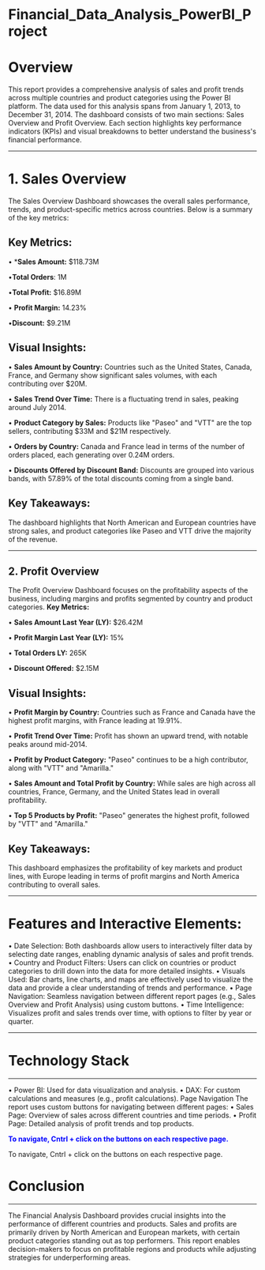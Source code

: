 # Financial_Data_Analysis_PowerBI_Project

# Overview
This report provides a comprehensive analysis of sales and profit trends across multiple countries and product categories using the Power BI platform. The data used for this analysis spans from January 1, 2013, to December 31, 2014.
The dashboard consists of two main sections: Sales Overview and Profit Overview. Each section highlights key performance indicators (KPIs) and visual breakdowns to better understand the business's financial performance.
________________________________________
# 1. Sales Overview
The Sales Overview Dashboard showcases the overall sales performance, trends, and product-specific metrics across countries. Below is a summary of the key metrics:

## Key Metrics:

•	***Sales Amount:** $118.73M

•**Total Orders**: 1M

•**Total Profit:** $16.89M

•	**Profit Margin:** 14.23%

•**Discount:** $9.21M

## Visual Insights:
•	**Sales Amount by Country:** Countries such as the United States, Canada, France, and Germany show significant sales volumes, with each contributing over $20M.

•	**Sales Trend Over Time:** There is a fluctuating trend in sales, peaking around July 2014.

•	**Product Category by Sales:** Products like "Paseo" and "VTT" are the top sellers, contributing $33M and $21M respectively.

•	**Orders by Country:** Canada and France lead in terms of the number of orders placed, each generating over 0.24M orders.

•	**Discounts Offered by Discount Band:** Discounts are grouped into various bands, with 57.89% of the total discounts coming from a single band.

## Key Takeaways:
The dashboard highlights that North American and European countries have strong sales, and product categories like Paseo and VTT drive the majority of the revenue.
________________________________________
## 2. Profit Overview
The Profit Overview Dashboard focuses on the profitability aspects of the business, including margins and profits segmented by country and product categories.
**Key Metrics:**

•	**Sales Amount Last Year (LY):** $26.42M

•	**Profit Margin Last Year (LY):** 15%

•	**Total Orders LY:** 265K

•	**Discount Offered:** $2.15M

## Visual Insights:
•	**Profit Margin by Country:** Countries such as France and Canada have the highest profit margins, with France leading at 19.91%.

•	**Profit Trend Over Time:** Profit has shown an upward trend, with notable peaks around mid-2014.

•	**Profit by Product Category:** "Paseo" continues to be a high contributor, along with "VTT" and "Amarilla."

•	**Sales Amount and Total Profit by Country:** While sales are high across all countries, France, Germany, and the United States lead in overall profitability.

•	**Top 5 Products by Profit:** "Paseo" generates the highest profit, followed by "VTT" and "Amarilla."

## Key Takeaways:
This dashboard emphasizes the profitability of key markets and product lines, with Europe leading in terms of profit margins and North America contributing to overall sales.
________________________________________
# Features and Interactive Elements:

•	Date Selection: Both dashboards allow users to interactively filter data by selecting date ranges, enabling dynamic analysis of sales and profit trends.
•	Country and Product Filters: Users can click on countries or product categories to drill down into the data for more detailed insights.
•	Visuals Used: Bar charts, line charts, and maps are effectively used to visualize the data and provide a clear understanding of trends and performance.
•	Page Navigation: Seamless navigation between different report pages (e.g., Sales Overview and Profit Analysis) using custom buttons.
•	Time Intelligence: Visualizes profit and sales trends over time, with options to filter by year or quarter.
________________________________________
# Technology Stack
___
•	Power BI: Used for data visualization and analysis.
•	DAX: For custom calculations and measures (e.g., profit calculations).
Page Navigation
The report uses custom buttons for navigating between different pages:
•	Sales Page: Overview of sales across different countries and time periods.
•	Profit Page: Detailed analysis of profit trends and top products.

**<span style="color: blue;">To navigate, Cntrl + click on the buttons on each respective page.</span>**

To navigate, Cntrl + click on the buttons on each respective page.

# Conclusion
___
The Financial Analysis Dashboard provides crucial insights into the performance of different countries and products. Sales and profits are primarily driven by North American and European markets, with certain product categories standing out as top performers. This report enables decision-makers to focus on profitable regions and products while adjusting strategies for underperforming areas.

